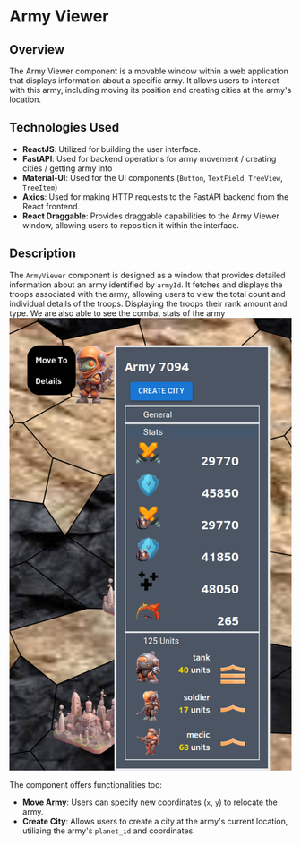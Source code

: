 # Army Viewer

## Overview

The Army Viewer component is a movable window within a web application that displays information about a specific army. It allows users to interact with this army, including moving its position and creating cities at the army's location.

## Technologies Used

- **ReactJS**: Utilized for building the user interface. 
- **FastAPI**: Used for backend operations for army movement / creating cities / getting army info
- **Material-UI**: Used for the UI components (`Button`, `TextField`, `TreeView`, `TreeItem`) 
- **Axios**: Used for making HTTP requests to the FastAPI backend from the React frontend.
- **React Draggable**: Provides draggable capabilities to the Army Viewer window, allowing users to reposition it within the interface.

## Description

The `ArmyViewer` component is designed as a window that provides detailed information about an army identified by `armyId`. It fetches and displays the troops associated with the army, allowing users to view the total count and individual details of the troops. 
Displaying the troops their rank amount and type. We are also able to see the combat stats of the army
<br>![alt text](../images/army_details.png)

The component offers functionalities too:
- **Move Army**: Users can specify new coordinates (`x`, `y`) to relocate the army. 
- **Create City**: Allows users to create a city at the army's current location, utilizing the army's `planet_id` and coordinates.


